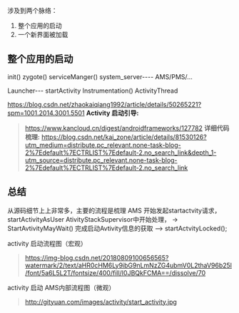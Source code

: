 涉及到两个脉络：  
1. 整个应用的启动  
2. 一个新界面被加载

整个应用的启动
----------------
init()
zygote()   serviceManger()
system_server---- AMS/PMS/...

Launcher--- startActivity
Instrumentation()   ActivityThread

https://blog.csdn.net/zhaokaiqiang1992/article/details/50265221?spm=1001.2014.3001.5501
**Activity 启动引导:**  

> https://www.kancloud.cn/digest/androidframeworks/127782
**详细代码梳理:** 
> https://blog.csdn.net/kai_zone/article/details/81530126?utm_medium=distribute.pc_relevant.none-task-blog-2%7Edefault%7ECTRLIST%7Edefault-2.no_search_link&depth_1-utm_source=distribute.pc_relevant.none-task-blog-2%7Edefault%7ECTRLIST%7Edefault-2.no_search_link


## 总结
从源码细节上上非常多，主要的流程是梳理
AMS 开始发起startactvity请求，startActivityAsUser
AtivityStackSupervisor中开始处理，
-> StartAvtivityMayWait() 完成启动Avtivity信息的获取
—> startActvityLocked(); 


activity 启动流程图（宏观）
> https://img-blog.csdn.net/20180809100656565?watermark/2/text/aHR0cHM6Ly9ibG9nLmNzZG4ubmV0L2thaV96b25l/font/5a6L5L2T/fontsize/400/fill/I0JBQkFCMA==/dissolve/70

activity 启动  AMS内部流程图（微观）
> http://gityuan.com/images/activity/start_activity.jpg
